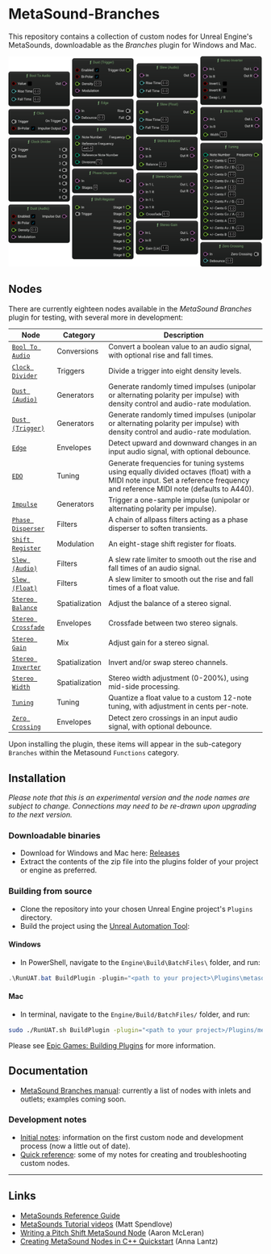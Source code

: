 # MetaSound-Branches 
This repository contains a collection of custom nodes for Unreal Engine's MetaSounds, downloadable as the *Branches* plugin for Windows and Mac.

![Screenshot of a selection of custom nodes in Metasound.](./docs/svg/Nodes.svg)

## Nodes
There are currently eighteen nodes available in the *MetaSound Branches* plugin for testing, with several more in development:

| Node | Category | Description |
|------|-----------|-------------|
| [`Bool To Audio`](https://matthewscharles.github.io/metasound-branches/BoolToAudio.html) | Conversions | Convert a boolean value to an audio signal, with optional rise and fall times. |
| [`Clock Divider`](https://matthewscharles.github.io/metasound-branches/ClockDivider.html) | Triggers | Divide a trigger into eight density levels. |
| [`Dust (Audio)`](https://matthewscharles.github.io/metasound-branches/Dust(Audio).html) | Generators | Generate randomly timed impulses (unipolar or alternating polarity per impulse) with density control and audio-rate modulation. |
| [`Dust (Trigger)`](https://matthewscharles.github.io/metasound-branches/Dust(Trigger).html) | Generators | Generate randomly timed impulses (unipolar or alternating polarity per impulse) with density control and audio-rate modulation. |
| [`Edge`](https://matthewscharles.github.io/metasound-branches/Edge.html) | Envelopes | Detect upward and downward changes in an input audio signal, with optional debounce. |
| [`EDO`](https://matthewscharles.github.io/metasound-branches/EDO.html) | Tuning | Generate frequencies for tuning systems using equally divided octaves (float) with a MIDI note input. Set a reference frequency and reference MIDI note (defaults to A440). |
| [`Impulse`](https://matthewscharles.github.io/metasound-branches/Impulse.html) | Generators | Trigger a one-sample impulse (unipolar or alternating polarity per impulse). |
| [`Phase Disperser`](https://matthewscharles.github.io/metasound-branches/PhaseDisperser.html) | Filters | A chain of allpass filters acting as a phase disperser to soften transients. |
| [`Shift Register`](https://matthewscharles.github.io/metasound-branches/ShiftRegister.html) | Modulation | An eight-stage shift register for floats. |
| [`Slew (Audio)`](https://matthewscharles.github.io/metasound-branches/Slew(Audio).html) | Filters | A slew rate limiter to smooth out the rise and fall times of an audio signal. |
| [`Slew (Float)`](https://matthewscharles.github.io/metasound-branches/Slew(Float).html) | Filters | A slew limiter to smooth out the rise and fall times of a float value. |
| [`Stereo Balance`](https://matthewscharles.github.io/metasound-branches/StereoBalance.html) | Spatialization | Adjust the balance of a stereo signal. |
| [`Stereo Crossfade`](https://matthewscharles.github.io/metasound-branches/StereoCrossfade.html) | Envelopes | Crossfade between two stereo signals. |
| [`Stereo Gain`](https://matthewscharles.github.io/metasound-branches/StereoGain.html) | Mix | Adjust gain for a stereo signal. |
| [`Stereo Inverter`](https://matthewscharles.github.io/metasound-branches/StereoInverter.html) | Spatialization | Invert and/or swap stereo channels. |
| [`Stereo Width`](https://matthewscharles.github.io/metasound-branches/StereoWidth.html) | Spatialization | Stereo width adjustment (0-200%), using mid-side processing. |
| [`Tuning`](https://matthewscharles.github.io/metasound-branches/Tuning.html) | Tuning | Quantize a float value to a custom 12-note tuning, with adjustment in cents per-note. |
| [`Zero Crossing`](https://matthewscharles.github.io/metasound-branches/ZeroCrossing.html) | Envelopes | Detect zero crossings in an input audio signal, with optional debounce. |

Upon installing the plugin, these items will appear in the sub-category `Branches` within the Metasound `Functions` category.

## Installation

*Please note that this is an experimental version and the node names are subject to change.  Connections may need to be re-drawn upon upgrading to the next version.*

### Downloadable binaries
- Download for Windows and Mac here: [Releases](https://github.com/matthewscharles/metasound-branches/releases/)
- Extract the contents of the zip file into the plugins folder of your project or engine as preferred.

### Building from source
- Clone the repository into your chosen Unreal Engine project's `Plugins` directory.
- Build the project using the [Unreal Automation Tool](https://dev.epicgames.com/documentation/en-us/unreal-engine/unreal-automation-tool-for-unreal-engine):

#### Windows
- In PowerShell, navigate to the `Engine\Build\BatchFiles\` folder, and run: 
```PowerShell
.\RunUAT.bat BuildPlugin -plugin="<path to your project>\Plugins\metasound-branches\MetasoundBranches.uplugin" -package="<path to your project>\Plugins\metasound-branches\"
```
#### Mac
- In terminal, navigate to the `Engine/Build/BatchFiles/` folder, and run: 
```Bash
sudo ./RunUAT.sh BuildPlugin -plugin="<path to your project>/Plugins/metasound-branches/MetasoundBranches.uplugin" -package="<path to your project>/Plugins/metasound-branches/"
```

Please see [Epic Games: Building Plugins](https://dev.epicgames.com/community/learning/tutorials/qz93/unreal-engine-building-plugins) for more information.

## Documentation
- [MetaSound Branches manual](https://matthewscharles.github.io/metasound-branches/): currently a list of nodes with inlets and outlets; examples coming soon.
### Development notes
- [Initial notes](./docs/development_notes.md): information on the first custom node and development process (now a little out of date).
- [Quick reference](./docs/quick_reference.md): some of my notes for creating and troubleshooting custom nodes. 

---

## Links
- [MetaSounds Reference Guide](https://dev.epicgames.com/documentation/en-us/unreal-engine/metasounds-reference-guide-in-unreal-engine)
- [MetaSounds Tutorial videos](https://dev.epicgames.com/community/learning/recommended-community-tutorial/Kw7l/unreal-engine-metasounds) (Matt Spendlove)
- [Writing a Pitch Shift MetaSound Node](https://dev.epicgames.com/community/learning/tutorials/KJWk/writing-a-pitch-shift-metasound-node) (Aaron McLeran)
- [Creating MetaSound Nodes in C++ Quickstart](https://dev.epicgames.com/community/learning/tutorials/ry7p/unreal-engine-creating-metasound-nodes-in-c-quickstart) (Anna Lantz)
